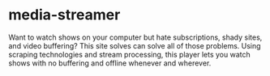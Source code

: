 # media-streamer
Want to watch shows on your computer but hate subscriptions, shady sites, and video buffering? This site solves can solve all of those problems. Using scraping technologies and stream processing, this player lets you watch shows with no buffering and offline whenever and wherever.
